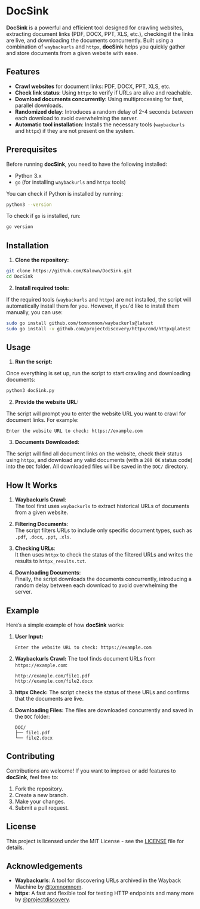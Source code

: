 # DocSink

**DocSink** is a powerful and efficient tool designed for crawling websites, extracting document links (PDF, DOCX, PPT, XLS, etc.), checking if the links are live, and downloading the documents concurrently. Built using a combination of `waybackurls` and `httpx`, **docSink** helps you quickly gather and store documents from a given website with ease.

## Features

- **Crawl websites** for document links: PDF, DOCX, PPT, XLS, etc.
- **Check link status**: Using `httpx` to verify if URLs are alive and reachable.
- **Download documents concurrently**: Using multiprocessing for fast, parallel downloads.
- **Randomized delay**: Introduces a random delay of 2-4 seconds between each download to avoid overwhelming the server.
- **Automatic tool installation**: Installs the necessary tools (`waybackurls` and `httpx`) if they are not present on the system.

## Prerequisites

Before running **docSink**, you need to have the following installed:

- Python 3.x
- `go` (for installing `waybackurls` and `httpx` tools)

You can check if Python is installed by running:

```bash
python3 --version
```

To check if `go` is installed, run:

```bash
go version
```

## Installation

1. **Clone the repository:**

```bash
git clone https://github.com/Kalown/DocSink.git
cd DocSink
```

2. **Install required tools:**

If the required tools (`waybackurls` and `httpx`) are not installed, the script will automatically install them for you. However, if you'd like to install them manually, you can use:

```bash
sudo go install github.com/tomnomnom/waybackurls@latest
sudo go install -v github.com/projectdiscovery/httpx/cmd/httpx@latest
```

## Usage

1. **Run the script:**

Once everything is set up, run the script to start crawling and downloading documents:

```bash
python3 docSink.py
```

2. **Provide the website URL:**

The script will prompt you to enter the website URL you want to crawl for document links. For example:

```
Enter the website URL to check: https://example.com
```

3. **Documents Downloaded:**

The script will find all document links on the website, check their status using `httpx`, and download any valid documents (with a `200 OK` status code) into the `DOC` folder. All downloaded files will be saved in the `DOC/` directory.

## How It Works

1. **Waybackurls Crawl**:  
   The tool first uses `waybackurls` to extract historical URLs of documents from a given website.

2. **Filtering Documents**:  
   The script filters URLs to include only specific document types, such as `.pdf`, `.docx`, `.ppt`, `.xls`.

3. **Checking URLs**:  
   It then uses `httpx` to check the status of the filtered URLs and writes the results to `httpx_results.txt`.

4. **Downloading Documents**:  
   Finally, the script downloads the documents concurrently, introducing a random delay between each download to avoid overwhelming the server.

## Example

Here’s a simple example of how **docSink** works:

1. **User Input:**
   ```
   Enter the website URL to check: https://example.com
   ```

2. **Waybackurls Crawl:**
   The tool finds document URLs from `https://example.com`:
   ```
   http://example.com/file1.pdf
   http://example.com/file2.docx
   ```

3. **httpx Check:**
   The script checks the status of these URLs and confirms that the documents are live.

4. **Downloading Files:**
   The files are downloaded concurrently and saved in the `DOC` folder:
   ```
   DOC/
   ├── file1.pdf
   └── file2.docx
   ```

## Contributing

Contributions are welcome! If you want to improve or add features to **docSink**, feel free to:

1. Fork the repository.
2. Create a new branch.
3. Make your changes.
4. Submit a pull request.

## License

This project is licensed under the MIT License - see the [LICENSE](LICENSE) file for details.

## Acknowledgements

- **Waybackurls**: A tool for discovering URLs archived in the Wayback Machine by [@tomnomnom](https://github.com/tomnomnom).
- **httpx**: A fast and flexible tool for testing HTTP endpoints and many more by [@projectdiscovery](https://github.com/projectdiscovery).
